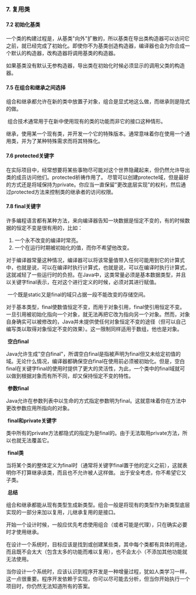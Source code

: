 ### 7. 复用类

#### 7.2 初始化基类

​    一个类的构建过程是，从基类"向外"扩散的，所以基类在导出类构造器可以访问它之前，就已经完成了初始化。即使你不为基类创造构造器，编译器也会为你合成一个默认的构造器，改构造器将调用基类的构造器。

​	如果基类没有默认无参构造器，导出类在初始化时候必须显示的调用父类的构造器。

#### 7.5 在组合和继承之间选择

​	组合和继承都允许在新的类中放置子对象，组合是显式地这么做，而继承则是隐式的做。

​	组合技术通常用于在新中使用现有的类的功能而非它的接口这种情形。

​	继承，使用某一个现有类，并开发一个它的特殊版本。通常意味着你在使用一个通用类，并为了某种特殊需求而将其特殊化。

#### 7.6 protected关键字

​	在实际项目中，经常想要将某些事物尽可能对这个世界隐藏起来，但仍然允许导出类的成员访问他们。protected祈祷作用了。 尽管可以创建protecte域，但是最好的方式还是将域保持为private。你应当一直保留"更改底层实现"的权利，然后通过protected方法来控制类的继承者的访问权限。

#### 7.8 final关键字

许多编程语言都有某种方法，来向编译器告知一块数据是恒定不变的，有的时候数据的恒定不变是很有用的，比如：

1. 一个永不改变的编译时常亮。
2. 一个在运行时期被初始化的值，而你不希望他改变。


  对于编译器常量这种情况，编译器可以将该常量值带入任何可能用到它的计算式中，也就是说，可以在编译时执行计算式，也就是说，可以在编译时执行计算式，这就减轻了一些运行时的负担。在Java中，这类常量必须是基本数据类型，并且以关键字final表示，在对这个进行定义的时候，必须对其进行赋值。

​	一个既是static又是final的域只占据一段不能改变的存储空间。

对于基本类型，final使数值恒定不变，而用于对象引用，final使引用恒定不变。一旦引用被初始化指向一个对象，就无法再把它改为指向另一个对象。然而，对象自身确实可以被修改的，Java并未提供使任何对象恒定不变的途径（但可以自己编写类以取得对象恒定不变的效果）。这一限制同样适用于数组，他也是对象。

​	**空白final**

Java允许生成"空白final"，所谓空白final是指被声明为final但又未给定初值的域。无论什么情况，编译器都确保空白final在使用前必须被初始化。但是，空白final在关键字final的使用时提供了更大的灵活性，为此，一个类中的final域就可以做到根据对象而有所不同，却又保持恒定不变的特性。

​	**参数final**

Java允许在参数列表中以生命的方式指定参数明为final。这就意味着你在方法中更改参数应用所指向的对象。

​	**final和private关键字**	

​	类中所有的private方法都隐式的指定为是final的。由于无法取用private方法，所以也就无法覆盖它。

​	**final类**

​	当将某个类的整体定义为final时（通常将关键字final置于他的定义之前），这就表明你不打算继承该类，而且也不允许被人这样做。 出于安全考虑，你不希望它又子类。



​	**总结**

​	组合和继承都能从现有类型生成新类型。组合一般是将现有的类型作为新类型底层实现的一部分来加以复用，儿继承复用的是接口。

​	开始一个设计时候，一般应优先考虑使用组合（或者可能是代理），只在确实必要时才使用继承。

​	在设计一个系统时，目标应该是找到或创建某些类，其中每个类都有具体的用途，而且既不会太大（包含太多的功能而难以复用），也不会太小（不添加其他功能就无法使用。

​	当你设计一个系统时，应该认识到程序开发是一种增量过程，犹如人类学习一样，这一点很重要。程序开发依赖于实现，你可以尽可能去分析，但当你开始执行一个项目时，你仍然无法知道所有的答案。












































